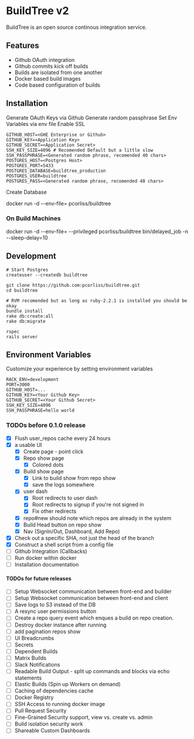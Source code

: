 # BuildTree v2

BuildTree is an open source continous integration service.

## Features

* Github OAuth integration
* Github commits kick off builds
* Builds are isolated from one another
* Docker based build images
* Code based configuration of builds

## Installation

Generate OAuth Keys via Github
Generate random passphrase
Set Env Variables via env file
Enable SSL

```
GITHUB_HOST=<GHE Enterprise or Github>
GITHUB_KEY=<Application Key>
GITHUB_SECRET=<Application Secret>
SSH_KEY_SIZE=4096 # Recomended Default but a little slow
SSH_PASSPHRASE=<Generated random phrase, recomended 40 chars>
POSTGRES_HOST=<Postgres Host>
POSTGRES_PORT=5433
POSTGRES_DATABASE=buildtree_production
POSTGRES_USER=buildtree
POSTGRES_PASS=<Generated random phrase, recomended 40 chars>
```

Create Database

docker run -d --env-file=<env-file> pcorliss/buildtree

### On Build Machines
docker run -d --env-file=<env-file> --privileged pcorliss/buildtree bin/delayed_job
-n <workers> --sleep-delay=10

## Development

```
# Start Postgres
createuser --createdb buildtree

git clone https://github.com:pcorliss/buildtree.git
cd buildtree

# RVM recomended but as long as ruby-2.2.1 is installed you should be okay
bundle install
rake db:create:all
rake db:migrate

rspec
rails server
```

## Environment Variables

Customize your experience by setting environment variables

```
RACK_ENV=development
PORT=3000
GITHUB_HOST=...
GITHUB_KEY=<Your Github Key>
GITHUB_SECRET=<Your Github Secret>
SSH_KEY_SIZE=4096
SSH_PASSPHRASE=hello world
```

### TODOs before 0.1.0 release
- [x] Flush user_repos cache every 24 hours
- [x] a usable UI
  - [x] Create page - point click
  - [x] Repo show page
    - [x] Colored dots
  - [x] Build show page
    - [x] Link to build show from repo show
    - [x] save the logs somewhere
  - [x] user dash
    - [x] Root redirects to user dash
    - [x] Root redirects to signup if you're not signed in
    - [x] Fix other redirects
  - [x] repo#new should note which repos are already in the system
  - [x] Build Head button on repo show
  - [x] Nav (SignIn/Out, Dashboard, Add Repo)
- [x] Check out a specific SHA, not just the head of the branch
- [x] Construct a shell script from a config file
- [ ] Github Integration (Callbacks)
- [ ] Run docker within docker
- [ ] Installation documentation

#### TODOs for future releases
- [ ] Setup Websocket communication between front-end and builder
- [ ] Setup Websocket communication between front-end and client
- [ ] Save logs to S3 instead of the DB
- [ ] A resync user permissions button
- [ ] Create a repo query event which enques a build on repo creation.
- [ ] Destroy docker instance after running
- [ ] add pagination repos show
- [ ] UI Breadcrumbs
- [ ] Secrets
- [ ] Dependent Builds
- [ ] Matrix Builds
- [ ] Slack Notifications
- [ ] Readable Build Output - split up commands and blocks via echo
  statements
- [ ] Elastic Builds (Spin up Workers on demand)
- [ ] Caching of dependencies cache
- [ ] Docker Registry
- [ ] SSH Access to running docker image
- [ ] Pull Request Security
- [ ] Fine-Grained Security support, view vs. create vs. admin
- [ ] Build isolation security work
- [ ] Shareable Custom Dashboards
